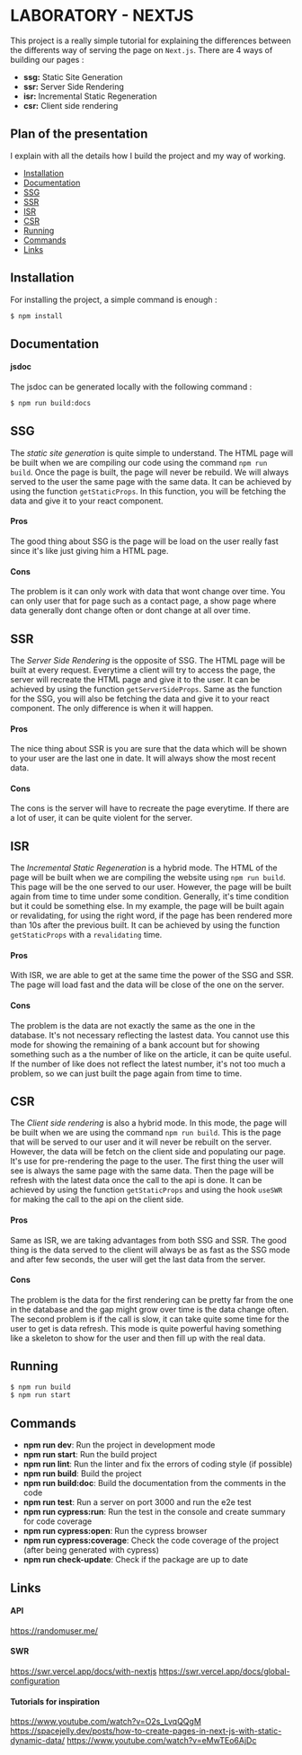 # LABORATORY - NEXTJS

This project is a really simple tutorial for explaining the differences between the differents way of serving the page on `Next.js`.
There are 4 ways of building our pages :

- **ssg:** Static Site Generation
- **ssr:** Server Side Rendering
- **isr:** Incremental Static Regeneration
- **csr:** Client side rendering

## Plan of the presentation

I explain with all the details how I build the project and my way of working.

- [Installation](#installation)
- [Documentation](#documentation)
- [SSG](#ssg)
- [SSR](#ssr)
- [ISR](#isr)
- [CSR](#csr)
- [Running](#running)
- [Commands](#commands)
- [Links](#links)

## Installation

For installing the project, a simple command is enough :

```bash
$ npm install
```

## Documentation
#### jsdoc

The jsdoc can be generated locally with the following command :

```bash
$ npm run build:docs
```

## SSG

The *static site generation* is quite simple to understand. The HTML page will be built when we are compiling our code using the command `npm run build`.
Once the page is built, the page will never be rebuild. We will always served to the user the same page with the same data. It can be achieved by using the function `getStaticProps`.
In this function, you will be fetching the data and give it to your react component.

#### Pros

The good thing about SSG is the page will be load on the user really fast since it's like just giving him a HTML page.

#### Cons

The problem is it can only work with data that wont change over time. You can only user that for page such as a contact page, a show page where data generally dont change often or dont change at all over time.

## SSR

The *Server Side Rendering* is the opposite of SSG. The HTML page will be built at every request. Everytime a client will try to access the page, the server will recreate the HTML page and give it to the user.
It can be achieved by using the function `getServerSideProps`. Same as the function for the SSG, you will also be fetching the data and give it to your react component. The only difference is when it will happen.

#### Pros

The nice thing about SSR is you are sure that the data which will be shown to your user are the last one in date. It will always show the most recent data.

#### Cons

The cons is the server will have to recreate the page everytime. If there are a lot of user, it can be quite violent for the server.

## ISR

The *Incremental Static Regeneration* is a hybrid mode. The HTML of the page will be built when we are compiling the website using `npm run build`. This page will be the one served to our user. However, the page will be built again from time to time under some condition. Generally, it's time condition but it could be something else. In my example, the page will be built again or revalidating, for using the right word, if the page has been rendered more than 10s after the previous built. It can be achieved by using the function `getStaticProps` with a `revalidating` time.

#### Pros

With ISR, we are able to get at the same time the power of the SSG and SSR. The page will load fast and the data will be close of the one on the server.

#### Cons

The problem is the data are not exactly the same as the one in the database. It's not necessary reflecting the lastest data. You cannot use this mode for showing the remaining of a bank account but for showing something such as a the number of like on the article, it can be quite useful. If the number of like does not reflect the latest number, it's not too much a problem, so we can just built the page again from time to time.

## CSR

The *Client side rendering* is also a hybrid mode. In this mode, the page will be built when we are using the command `npm run build`. This is the page that will be served to our user and it will never be rebuilt on the server. However, the data will be fetch on the client side and populating our page. It's use for pre-rendering the page to the user. The first thing the user will see is always the same page with the same data. Then the page will be refresh with the latest data once the call to the api is done. It can be achieved by using the function `getStaticProps` and using the hook `useSWR` for making the call to the api on the client side.

#### Pros

Same as ISR, we are taking advantages from both SSG and SSR. The good thing is the data served to the client will always be as fast as the SSG mode and after few seconds, the user will get the last data from the server.

#### Cons

The problem is the data for the first rendering can be pretty far from the one in the database and the gap might grow over time is the data change often. The second problem is if the call is slow, it can take quite some time for the user to get is data refresh. This mode is quite powerful having something like a skeleton to show for the user and then fill up with the real data.

## Running

```bash
$ npm run build
$ npm run start
```

## Commands

- **npm run dev**: Run the project in development mode
- **npm run start**: Run the build project
- **npm run lint**: Run the linter and fix the errors of coding style (if possible)
- **npm run build**: Build the project
- **npm run build:doc**: Build the documentation from the comments in the code
- **npm run test**: Run a server on port 3000 and run the e2e test
- **npm run cypress:run**: Run the test in the console and create summary for code coverage
- **npm run cypress:open**: Run the cypress browser
- **npm run cypress:coverage**: Check the code coverage of the project (after being generated with cypress)
- **npm run check-update**:  Check if the package are up to date

## Links

#### API

https://randomuser.me/

#### SWR

https://swr.vercel.app/docs/with-nextjs
https://swr.vercel.app/docs/global-configuration

#### Tutorials for inspiration

https://www.youtube.com/watch?v=O2s_LvqQQgM
https://spacejelly.dev/posts/how-to-create-pages-in-next-js-with-static-dynamic-data/
https://www.youtube.com/watch?v=eMwTEo6AjDc
